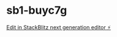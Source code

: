 # sb1-buyc7g

[Edit in StackBlitz next generation editor ⚡️](https://stackblitz.com/~/github.com/CurtisCowgill/sb1-buyc7g)